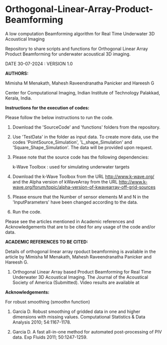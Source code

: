 # Orthogonal-Linear-Array-Product-Beamforming

A low computation Beamforming algorithm for Real Time Underwater 3D Acoustical Imaging

Repository to share scripts and functions for Orthogonal Linear Array Product Beamforming for underwater acoustical 3D imaging.

DATE 30-07-2024 : VERSION 1.0

**AUTHORS:**

Mimisha M Menakath, Mahesh Raveendranatha Panicker and Hareesh G

Center for Computational Imaging, Indian Institute of Technology Palakkad, Kerala, India.

**Instructions for the execution of codes:**

Please follow the below instructions to run the code.

1. Download the 'SourceCode' and 'functions' folders from the repository.

2. Use 'TestData' in the folder as input data. To create more data, use the codes 'PointSource_Simulation', 'L_shape_Simulation' and 'Square_Shape_Simulation'. The data will be provided upon request.

3. Please note that the source code has the following dependencies:

   k-Wave Toolbox : used for simulating underwater targets

4. Download the k-Wave Toolbox from the URL http://www.k-wave.org/ and the Alpha version of kWaveArray from the URL http://www.k-wave.org/forum/topic/alpha-version-of-kwavearray-off-grid-sources

5. Please ensure that the Number of sensor elements M and N in the 'InputParameters' have been changed according to the data.

6. Run the code.

Please see the articles mentioned in Academic references and Acknowledgements that are to be cited for any usage of the code and/or data.

**ACADEMIC REFERENCES TO BE CITED:**

Details of orthogonal linear array rpoduct beamforming is available in the article by Mimisha M Menakath, Mahesh Raveendranatha Panicker and Hareesh G.

1. Orthogonal Linear Array based Product Beamforming for Real Time Underwater 3D Acoustical Imaging. The Journal of the Acoustical Society of America (Submitted).
Video results are available at 


**Acknowledgements:**

For robust smoothing (smoothn function)

1. Garcia D. Robust smoothing of gridded data in one and higher dimensions with missing values. Computational Statistics & Data Analysis 2010; 54:1167-1178.

2. Garcia D. A fast all-in-one method for automated post-processing of PIV data. Exp Fluids 2011; 50:1247-1259.

